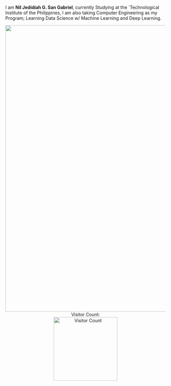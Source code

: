 I am **Nil Jedidiah G. San Gabriel**, currently Studying at the `Technological Institute of the Philippines, I am also taking Computer Engineering as my Program; Learning Data Science w/ Machine Learning and Deep Learning.

<p align="center">
    <img width="1600" height="900" src="https://art.pixilart.com/a676b07b4f05a68.gif" alt="Tarnished"><br>
    Visitor Count:
    <br><img width="200" src="https://profile-counter.glitch.me/{HuuuWasabe}/count.svg" alt="Visitor Count">
</p>

